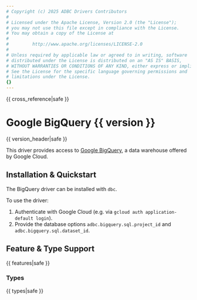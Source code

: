 ```yaml
---
# Copyright (c) 2025 ADBC Drivers Contributors
#
# Licensed under the Apache License, Version 2.0 (the "License");
# you may not use this file except in compliance with the License.
# You may obtain a copy of the License at
#
#         http://www.apache.org/licenses/LICENSE-2.0
#
# Unless required by applicable law or agreed to in writing, software
# distributed under the License is distributed on an "AS IS" BASIS,
# WITHOUT WARRANTIES OR CONDITIONS OF ANY KIND, either express or implied.
# See the License for the specific language governing permissions and
# limitations under the License.
{}
---
```


{{ cross_reference|safe }}
# Google BigQuery {{ version }}

{{ version_header|safe }}

This driver provides access to [Google BigQuery][bigquery], a data warehouse
offered by Google Cloud.

## Installation & Quickstart

The BigQuery driver can be installed with `dbc`.

To use the driver:

1. Authenticate with Google Cloud (e.g. via `gcloud auth application-default
   login`).
1. Provide the database options `adbc.bigquery.sql.project_id` and
   `adbc.bigquery.sql.dataset_id`.

## Feature & Type Support
{{ features|safe }}

### Types
{{ types|safe }}

[bigquery]: https://cloud.google.com/bigquery/

